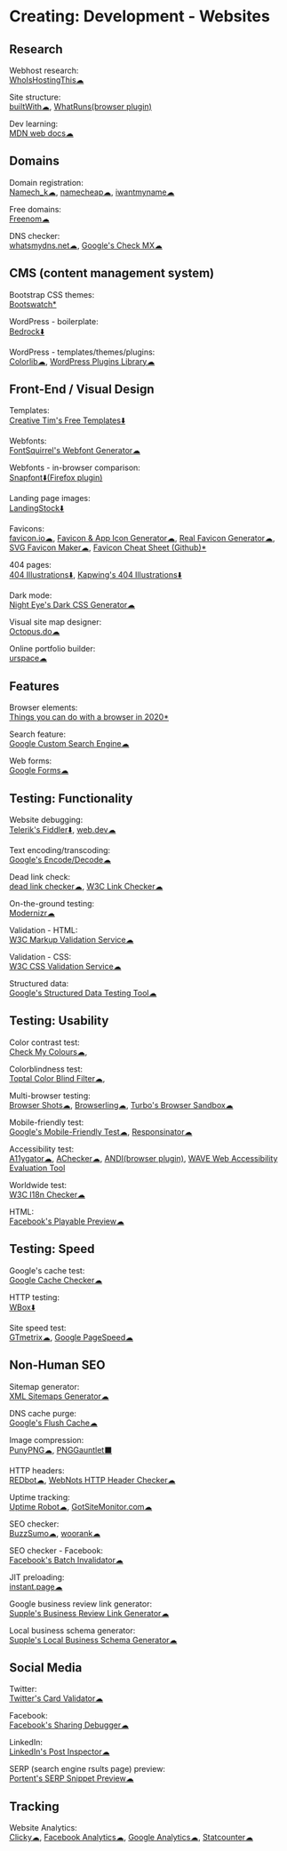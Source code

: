 # Creating: Development - Websites

## Research

Webhost research:  
[WhoIsHostingThis☁](https://www.whoishostingthis.com/)

Site structure:  
[builtWith☁](https://builtwith.com/),
[WhatRuns(browser plugin)](https://www.whatruns.com/)

Dev learning:  
[MDN web docs☁](https://developer.mozilla.org/en-US/)

## Domains

Domain registration:  
[Namech_k☁](https://namechk.com/),
[namecheap☁](https://www.namecheap.com/),
[iwantmyname☁](https://iwantmyname.com/)

Free domains:  
[Freenom☁](https://www.freenom.com)

DNS checker:  
[whatsmydns.net☁](https://www.whatsmydns.net/),
[Google's Check MX☁](https://toolbox.googleapps.com/apps/checkmx/)

## CMS (content management system)

Bootstrap CSS themes:  
[Bootswatch*](https://bootswatch.com/)

WordPress - boilerplate:  
[Bedrock⬇️](https://roots.io/bedrock/)

WordPress - templates/themes/plugins:  
[Colorlib☁](https://colorlib.com/wp/templates/),
[WordPress Plugins Library☁](https://wordpress.org/plugins/)

## Front-End / Visual Design

Templates:  
[Creative Tim's Free Templates⬇️](https://www.creative-tim.com/templates/free)

Webfonts:  
[FontSquirrel's Webfont Generator☁](https://www.fontsquirrel.com/tools/webfont-generator)

Webfonts - in-browser comparison:  
[Snapfont⬇️(Firefox plugin)](https://getsnapfont.com/)

Landing page images:  
[LandingStock⬇️](https://landingstock.com/)

Favicons:  
[favicon.io☁](https://favicon.io/), [Favicon & App Icon Generator☁](https://www.favicon-generator.org/),
[Real Favicon Generator☁](https://realfavicongenerator.net/),
[SVG Favicon Maker☁](https://formito.com/tools/favicon),
[Favicon Cheat Sheet (Github)*](http://github.com/audreyr/favicon-cheat-sheet)

404 pages:  
[404 Illustrations⬇️](https://error404.fun/),
[Kapwing's 404 Illustrations⬇️](https://www.kapwing.com/404-illustrations)

Dark mode:  
[Night Eye's Dark CSS Generator☁](https://nighteye.app/dark-css-generator/)

Visual site map designer:  
[Octopus.do☁](https://octopus.do/)

Online portfolio builder:  
[urspace☁](https://urspace.io/)

## Features

Browser elements:  
[Things you can do with a browser in 2020*](https://github.com/luruke/browser-2020)

Search feature:  
[Google Custom Search Engine☁](https://cse.google.com/cse/)

Web forms:  
[Google Forms☁](http://forms.google.com/)

## Testing: Functionality

Website debugging:  
[Telerik's Fiddler⬇️](https://www.telerik.com/fiddler),
[web.dev☁](https://web.dev/)

Text encoding/transcoding:  
[Google's Encode/Decode☁](https://toolbox.googleapps.com/apps/encode_decode/)

Dead link check:  
[dead link checker☁](https://www.deadlinkchecker.com/),
[W3C Link Checker☁](https://validator.w3.org/checklink)

On-the-ground testing:  
[Modernizr☁](https://modernizr.com/)

Validation - HTML:  
[W3C Markup Validation Service☁](https://validator.w3.org/)

Validation - CSS:  
[W3C CSS Validation Service☁](http://jigsaw.w3.org/css-validator/)

Structured data:  
[Google's Structured Data Testing Tool☁](https://search.google.com/structured-data/testing-tool/u/0/)

## Testing: Usability

Color contrast test:  
[Check My Colours☁](http://www.checkmycolours.com/),

Colorblindness test:  
[Toptal Color Blind Filter☁](https://www.toptal.com/designers/colorfilter),

Multi-browser testing:  
[Browser Shots☁](http://browsershots.org/),
[Browserling☁](https://www.browserling.com/),
[Turbo's Browser Sandbox☁](https://turbo.net/browsers)

Mobile-friendly test:  
[Google's Mobile-Friendly Test☁](https://search.google.com/test/mobile-friendly),
[Responsinator☁](https://www.responsinator.com/)

Accessibility test:  
[A11ygator☁](https://a11ygator.chialab.io/),
[AChecker☁](https://achecker.ca/),
[ANDI(browser plugin)](https://www.ssa.gov/accessibility/andi/help/install.html),
[WAVE Web Accessibility Evaluation Tool](https://wave.webaim.org/)

Worldwide test:  
[W3C I18n Checker☁](https://validator.w3.org/i18n-checker/)

HTML:  
[Facebook's Playable Preview☁](https://developers.facebook.com/tools/playable-preview/)

## Testing: Speed

Google's cache test:  
[Google Cache Checker☁](https://www.webnots.com/seo-tools/google-cache-checker)

HTTP testing:  
[WBox⬇️](http://www.hping.org/wbox/)

Site speed test:  
[GTmetrix☁](https://gtmetrix.com),
[Google PageSpeed☁](https://developers.google.com/speed/pagespeed/insights/)

## Non-Human SEO

Sitemap generator:  
[XML Sitemaps Generator☁](https://www.xml-sitemaps.com/)

DNS cache purge:  
[Google's Flush Cache☁](https://developers.google.com/speed/public-dns/cache)

Image compression:  
[PunyPNG☁](http://punypng.com/),
[PNGGauntlet⬛](https://pnggauntlet.com/)

HTTP headers:  
[REDbot☁](https://redbot.org/),
[WebNots HTTP Header Checker☁](https://www.webnots.com/seo-tools/http-header-checker/)

Uptime tracking:  
[Uptime Robot☁](https://uptimerobot.com/),
[GotSiteMonitor.com☁](https://www.gotsitemonitor.com/)

SEO checker:  
[BuzzSumo☁](https://app.buzzsumo.com/),
[woorank☁](https://www.woorank.com/)

SEO checker - Facebook:  
[Facebook's Batch Invalidator☁](https://developers.facebook.com/tools/debug/sharing/batch/)

JIT preloading:  
[instant.page☁](https://instant.page/)

Google business review link generator:  
[Supple's Business Review Link Generator☁](https://supple.com.au/tools/google-review-link-generator/)

Local business schema generator:  
[Supple's Local Business Schema Generator☁](https://supple.com.au/tools/local-business-schema-generator/)

## Social Media

Twitter:  
[Twitter's Card Validator☁](https://cards-dev.twitter.com/validator)

Facebook:  
[Facebook's Sharing Debugger☁](https://developers.facebook.com/tools/debug/)

LinkedIn:  
[LinkedIn's Post Inspector☁](https://www.linkedin.com/post-inspector/)

SERP (search engine rsults page) preview:  
[Portent's SERP Snippet Preview☁](https://www.portent.com/serp-preview-tool/)

## Tracking

Website Analytics:  
[Clicky☁](https://clicky.com/),
[Facebook Analytics☁](https://www.facebook.com/analytics/),
[Google Analytics☁](https://analytics.google.com/),
[Statcounter☁](https://statcounter.com/)
